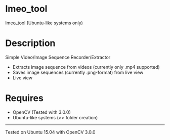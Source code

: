 # Imeo_tool
Imeo_tool (Ubuntu-like systems only)

Description
===============
Simple Video/Image Sequence Recorder/Extractor

- Extracts image sequence from videos (currently only .mp4 supported)
- Saves image sequences (currently .png-format) from live view
- Live view


Requires
==============
- OpenCV (Tested with 3.0.0)
- Ubuntu-like systems (>> folder creation)

-----------------------------------------------------------------------------------------
Tested on Ubuntu 15.04 with OpenCV 3.0.0
